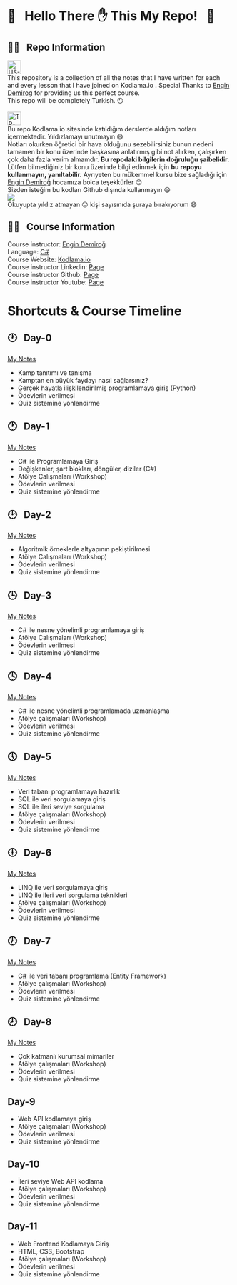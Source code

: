 # :blue_book: &nbsp;  Hello There :hand: This My Repo! &nbsp; :blue_book:




## :male_detective:	 &nbsp; Repo Information &nbsp;  

<img width="30" alt="US-Flag" src="https://emojipedia-us.s3.dualstack.us-west-1.amazonaws.com/thumbs/120/apple/271/flag-united-states_1f1fa-1f1f8.png"><br/>
This repository is a collection of all the notes that I have written for each and every lesson that I have joined on Kodlama.io .
Special Thanks to [Engin Demirog](https://github.com/engindemirog) for providing us this perfect course.<br/>This repo will be completely Turkish. :no_mouth:<br/><br/>
<img width="30" alt="TR-Flag" src="https://emojipedia-us.s3.dualstack.us-west-1.amazonaws.com/thumbs/160/apple/48/flag-for-turkey_1f1f9-1f1f7.png"><br/>
Bu repo Kodlama.io sitesinde katıldığım derslerde aldığım notları içermektedir. Yıldızlamayı unutmayın :smile: </br>
Notları okurken öğretici bir hava olduğunu sezebilirsiniz bunun nedeni tamamen bir konu üzerinde başkasına anlatırmış gibi not alırken, çalışırken çok daha fazla verim almamdır. 
**Bu repodaki bilgilerin doğruluğu şaibelidir.**
Lütfen bilmediğiniz bir konu üzerinde bilgi edinmek için **bu repoyu kullanmayın, yanıltabilir.** 
Ayrıyeten bu mükemmel kursu bize sağladığı için [Engin Demiroğ](https://github.com/engindemirog) hocamıza bolca teşekkürler :blush: </br>
Sizden isteğim bu kodları Github dışında kullanmayın :smile: </br>
![](https://komarev.com/ghpvc/?username=your-github-username) </br>
Okuyupta yıldız atmayan :pensive: kişi sayısınıda şuraya bırakıyorum :smile:

## :male_detective:  &nbsp; Course Information  &nbsp;

Course instructor: [Engin Demiroğ](https://github.com/engindemirog)<br/>
Language: [C#](https://docs.microsoft.com/en-us/dotnet/csharp/)<br/>
Course Website: [Kodlama.io](https://kodlama.io)<br/>
Course instructor Linkedin: [Page](https://linkedin.com/in/engindemirog)<br/>
Course instructor Github: [Page](https://github.com/engindemirog)<br/>
Course instructor Youtube: [Page](https://www.youtube.com/channel/UCRjiquPh4mjPNoOV9eCilXQ)<br/>

# Shortcuts & Course Timeline  &nbsp;

## :clock1: &nbsp; Day-0 &nbsp; 

[My Notes](./Day-0_Exercise)

* Kamp tanıtımı ve tanışma
* Kamptan en büyük faydayı nasıl sağlarsınız?
* Gerçek hayatla ilişkilendirilmiş programlamaya giriş (Python)
* Ödevlerin verilmesi
* Quiz sistemine yönlendirme

## :clock1: &nbsp; Day-1 &nbsp; 

[My Notes](./Day-1)

* C# ile Programlamaya Giriş
* Değişkenler, şart blokları, döngüler, diziler (C#)
* Atölye Çalışmaları (Workshop)
* Ödevlerin verilmesi
* Quiz sistemine yönlendirme
 
## :clock2: &nbsp; Day-2 &nbsp; 

[My Notes](./Day-2)

*  Algoritmik örneklerle altyapının pekiştirilmesi
*  Atölye Çalışmaları (Workshop)
*  Ödevlerin verilmesi
*  Quiz sistemine yönlendirme
 
## :clock3: &nbsp; Day-3 &nbsp; 

[My Notes](./Day-3)

* C# ile nesne yönelimli programlamaya giriş
* Atölye Çalışmaları (Workshop)
* Ödevlerin verilmesi
* Quiz sistemine yönlendirme
 
## :clock4: &nbsp; Day-4 &nbsp; 

[My Notes](./Day-4)

* C# ile nesne yönelimli programlamada uzmanlaşma
* Atölye çalışmaları (Workshop)
* Ödevlerin verilmesi
* Quiz sistemine yönlendirme
 
## :clock5: &nbsp; Day-5 &nbsp; 

[My Notes](./Day-5)

* Veri tabanı programlamaya hazırlık
* SQL ile veri sorgulamaya giriş
* SQL ile ileri seviye sorgulama
* Atölye çalışmaları (Workshop)
* Ödevlerin verilmesi
* Quiz sistemine yönlendirme

## :clock6: &nbsp; Day-6 &nbsp; 

[My Notes](./Day-6)

* LINQ ile veri sorgulamaya giriş
* LINQ ile ileri veri sorgulama teknikleri
* Atölye çalışmaları (Workshop)
* Ödevlerin verilmesi
* Quiz sistemine yönlendirme

## :clock7: &nbsp; Day-7 &nbsp; 

[My Notes](./Day-7)

* C# ile veri tabanı programlama (Entity Framework)
* Atölye çalışmaları (Workshop)
* Ödevlerin verilmesi
* Quiz sistemine yönlendirme

## :clock8: &nbsp; Day-8 &nbsp; 

[My Notes](./Day-8)

* Çok katmanlı kurumsal mimariler
* Atölye çalışmaları (Workshop)
* Ödevlerin verilmesi
* Quiz sistemine yönlendirme

## Day-9

* Web API kodlamaya giriş
* Atölye çalışmaları (Workshop)
* Ödevlerin verilmesi
* Quiz sistemine yönlendirme

## Day-10

* İleri seviye Web API kodlama
* Atölye çalışmaları (Workshop)
* Ödevlerin verilmesi
* Quiz sistemine yönlendirme

## Day-11

* Web Frontend Kodlamaya Giriş
* HTML, CSS, Bootstrap
* Atölye çalışmaları (Workshop)
* Ödevlerin verilmesi
* Quiz sistemine yönlendirme
